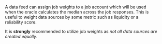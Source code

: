 A data feed can assign job weights to a job account which will be used when the
oracle calculates the median across the job responses. This is useful to weight
data sources by some metric such as liquidity or a reliability score.

It is **strongly** recommended to utilize job weights as _not all data sources
are created equally_.
